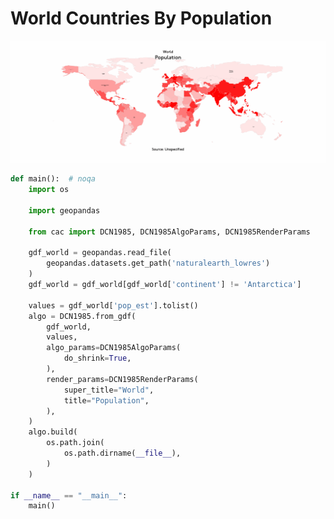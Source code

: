 # World Countries By Population

<p  align="center">
    <img src="https://raw.githubusercontent.com/nuuuwan/continuous_area_cartograms/main/examples/world_countries_by_population/animated.gif" alt="alt" />
</p>

```python
def main():  # noqa
    import os

    import geopandas

    from cac import DCN1985, DCN1985AlgoParams, DCN1985RenderParams

    gdf_world = geopandas.read_file(
        geopandas.datasets.get_path('naturalearth_lowres')
    )
    gdf_world = gdf_world[gdf_world['continent'] != 'Antarctica']

    values = gdf_world['pop_est'].tolist()
    algo = DCN1985.from_gdf(
        gdf_world,
        values,
        algo_params=DCN1985AlgoParams(
            do_shrink=True,
        ),
        render_params=DCN1985RenderParams(
            super_title="World",
            title="Population",
        ),
    )
    algo.build(
        os.path.join(
            os.path.dirname(__file__),
        )
    )

if __name__ == "__main__":
    main()

```
